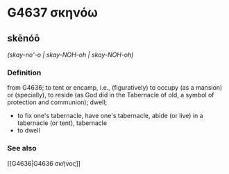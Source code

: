 # G4637 σκηνόω

## skēnóō

_(skay-no'-o | skay-NOH-oh | skay-NOH-oh)_

### Definition

from G4636; to tent or encamp, i.e., (figuratively) to occupy (as a mansion) or (specially), to reside (as God did in the Tabernacle of old, a symbol of protection and communion); dwell; 

- to fix one's tabernacle, have one's tabernacle, abide (or live) in a tabernacle (or tent), tabernacle
- to dwell

### See also

[[G4636|G4636 σκῆνος]]
